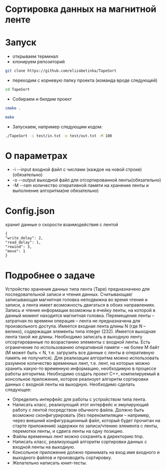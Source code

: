 # Сортировка данных на магнитной ленте
# Запуск
- открываем терминал
- клонируем репозиторий
```bash
git clone https://github.com/elizabetinka/TapeSort
```
- переходим с корневую папку проекта (команда вроде следующей)
```bash
cd TapeSort
```
- Собираем и билдим проект
```bash
cmake .
```
```bash
make
```
- Запускаем, например следующим кодом:
```bash
./TapeSort -i test/in.txt -o test/out.txt -M 100
```

# О параметрах
- -i --input входной файл с числами (каждое на новой строке)(обязательно)
- -o --output выходной файл для отсортированной ленты(обязательно)
- -M --ram количество оперативной памяти на хранение ленты и выполнение алгоритма(не обязательно)

# Config.json
хранит данные о скорости взаимодействия с лентой
```
{
"write_delay": 2,
"read_delay": 1,
"rewind": 3,
"move": 1
}
```

# Подробнее о задаче
Устройство хранения данных типа лента (Tape) предназначено для последовательной записи и чтения данных. Считывающая/записывающая магнитная головка неподвижна во время чтения и записи, а лента имеет возможность двигаться в обоих направлениях. Запись и чтение информации возможны в ячейку ленты, на которой в данный момент находится магнитная головка. Перемещения ленты – затратная по времени операция – лента не предназначена для произвольного доступа.
Имеется входная лента длины N (где N – велико), содержащая элементы типа integer (232). Имеется выходная лента такой же длины. Необходимо записать в выходную ленту отсортированные по возрастанию элементы с входной ленты. Есть ограничение по использованию оперативной памяти – не более M байт (M может быть < N, т.е. загрузить все данные с ленты в оперативную память не получится). Для реализации алгоритма можно использовать разумное количество временных лент, т.е. лент, на которых можно хранить какую-то временную информацию, необходимую в процессе работы алгоритма.
Необходимо создать проект С++, компилируемый в консольное приложение, которое реализует алгоритм сортировки данных с входной ленты на выходную. Необходимо сделать следующее:

- Определить интерфейс для работы с устройством типа лента.
- Написать класс, реализующий этот интерфейс и эмулирующий работу с лентой посредством обычного файла. Должно быть возможно сконфигурировать (без
перекомпиляции – например, через внешний конфигурационный файл, который будет прочитан на старте приложения) задержки по записи/чтению элемента с ленты, перемотки ленты, и сдвига ленты на одну позицию.
- Файлы временных лент можно сохранять в директорию tmp.
- Написать класс, реализующий алгоритм сортировки данных с входной ленты на выходную.
- Консольное приложение должно принимать на вход имя входного и выходного файлов и
производить сортировку.
- Желательно написать юнит-тесты.